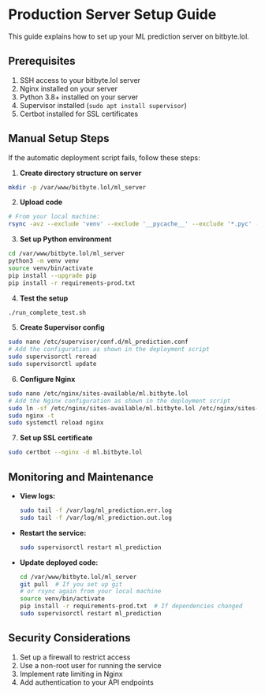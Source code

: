 # Production Server Setup Guide

This guide explains how to set up your ML prediction server on bitbyte.lol.

## Prerequisites

1. SSH access to your bitbyte.lol server
2. Nginx installed on your server
3. Python 3.8+ installed on your server
4. Supervisor installed (`sudo apt install supervisor`)
5. Certbot installed for SSL certificates

## Manual Setup Steps

If the automatic deployment script fails, follow these steps:

1. **Create directory structure on server**
```bash
mkdir -p /var/www/bitbyte.lol/ml_server
```

2. **Upload code**
```bash
# From your local machine:
rsync -avz --exclude 'venv' --exclude '__pycache__' --exclude '*.pyc' --exclude '.git' ./Server/ username@bitbyte.lol:/var/www/bitbyte.lol/ml_server/
```

3. **Set up Python environment**
```bash
cd /var/www/bitbyte.lol/ml_server
python3 -m venv venv
source venv/bin/activate
pip install --upgrade pip
pip install -r requirements-prod.txt
```

4. **Test the setup**
```bash
./run_complete_test.sh
```

5. **Create Supervisor config**
```bash
sudo nano /etc/supervisor/conf.d/ml_prediction.conf
# Add the configuration as shown in the deployment script
sudo supervisorctl reread
sudo supervisorctl update
```

6. **Configure Nginx**
```bash
sudo nano /etc/nginx/sites-available/ml.bitbyte.lol
# Add the Nginx configuration as shown in the deployment script
sudo ln -sf /etc/nginx/sites-available/ml.bitbyte.lol /etc/nginx/sites-enabled/
sudo nginx -t
sudo systemctl reload nginx
```

7. **Set up SSL certificate**
```bash
sudo certbot --nginx -d ml.bitbyte.lol
```

## Monitoring and Maintenance

- **View logs:**
  ```bash
  sudo tail -f /var/log/ml_prediction.err.log
  sudo tail -f /var/log/ml_prediction.out.log
  ```

- **Restart the service:**
  ```bash
  sudo supervisorctl restart ml_prediction
  ```

- **Update deployed code:**
  ```bash
  cd /var/www/bitbyte.lol/ml_server
  git pull  # If you set up git
  # or rsync again from your local machine
  source venv/bin/activate
  pip install -r requirements-prod.txt  # If dependencies changed
  sudo supervisorctl restart ml_prediction
  ```

## Security Considerations

1. Set up a firewall to restrict access
2. Use a non-root user for running the service
3. Implement rate limiting in Nginx
4. Add authentication to your API endpoints
